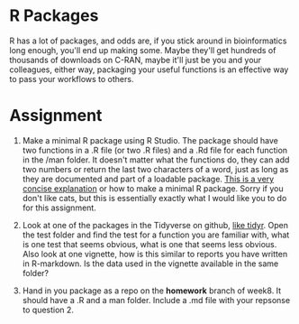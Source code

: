 # R Packages

R has a lot of packages, and odds are, if you stick around in bioinformatics long enough, you'll end up making some. Maybe they'll get hundreds of thousands of downloads on C-RAN, maybe it'll just be you and your colleagues, either way, packaging your useful functions is an effective way to pass your workflows to others.

# Assignment
1) Make a minimal R package using R Studio. The package should have two functions in a .R file (or two .R files) and a .Rd file for each function in the /man folder. It doesn't matter what the functions do, they can add two numbers or return the last two characters of a word, just as long as they are documented and part of a loadable package. [This is a very concise explanation](https://hilaryparker.com/2014/04/29/writing-an-r-package-from-scratch/) or how to make a minimal R package. Sorry if you don't like cats, but this is essentially exactly what I would like you to do for this assignment.

2) Look at one of the packages in the Tidyverse on github, [like tidyr](https://github.com/tidyverse/tidyr). Open the test folder and find the test for a function you are familiar with, what is one test that seems obvious, what is one that seems less obvious. Also look at one vignette, how is this similar to reports you have written in R-markdown. Is the data used in the vignette available in the same folder?

3) Hand in you package as a repo on the **homework** branch of week8. It should have a .R and a man folder. Include a .md file with your repsonse to question 2.
